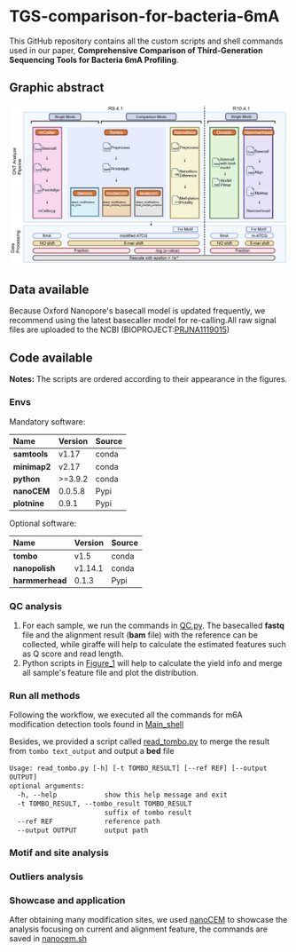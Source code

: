 # TGS-comparison-for-bacteria-6mA

This GitHub repository contains all the custom scripts and shell commands used in our paper, **Comprehensive Comparison of Third-Generation Sequencing Tools for Bacteria 6mA Profiling**.

## Graphic abstract
![abstract](readme_fig/workflow.png)
## Data available
Because Oxford Nanopore's basecall model is updated frequently, we recommend using the latest basecaller model for re-calling.All raw signal files are uploaded to the NCBI (BIOPROJECT:[PRJNA1119015](https://ncbi.nlm.nih.gov/bioproject/?term=PRJNA1119015))

## Code available

**Notes:** The scripts are ordered according to their appearance in the figures.

### Envs

Mandatory software:

| Name         | Version  | Source|
|:-------------|:---------|:--------|
| **samtools** | v1.17    |conda|
| **minimap2** | v2.17    |conda|
| **python**   | \>=3.9.2 |conda|
| **nanoCEM**  | 0.0.5.8  |Pypi|
| **plotnine** | 0.9.1    |Pypi|

Optional software:


| Name            | Version | Source|
|:----------------|:--------|:--------|
| **tombo**       | v1.5    |conda|
| **nanopolish**  | v1.14.1 |conda|
| **harmmerhead** | 0.1.3   |Pypi|

### QC analysis

1. For each sample, we run the commands in [QC.py](main_code/QC.sh). The basecalled **fastq** file and the alignment result (**bam** file) with the reference can be collected,
while giraffe will help to calculate the estimated features such as Q score and read length.
2. Python scripts in [Figure_1](Fig1) will help to calculate the yield info and merge all sample's feature file and plot the distribution.

### Run all methods
Following the workflow, we executed all the commands for m6A modification detection tools found in [Main_shell](main_code/Nanopore_tools_code)

Besides, we provided a script called [read_tombo.py](main_code/Nanopore_tools_code/read_tombo.py) to merge the result from `tombo text_output` and output a **bed** file

    Usage: read_tombo.py [-h] [-t TOMBO_RESULT] [--ref REF] [--output OUTPUT]
    optional arguments:                                                      
      -h, --help            show this help message and exit                  
      -t TOMBO_RESULT, --tombo_result TOMBO_RESULT                       
                            suffix of tombo result                           
      --ref REF             reference path                                   
      --output OUTPUT       output path   

### Motif and site analysis

### Outliers analysis

### Showcase and application
After obtaining many modification sites, 
we used [nanoCEM](https://github.com/lrslab/nanoCEM) to showcase the analysis focusing on current and alignment feature, the commands are saved in [nanocem.sh](SF5/nanocem.sh)